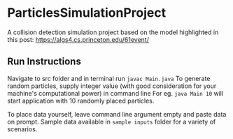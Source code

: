 # ParticlesSimulationProject

A collision detection simulation project based on the model highlighted in this post: https://algs4.cs.princeton.edu/61event/

## Run Instructions

Navigate to src folder and in terminal run `javac Main.java`
To generate random particles, supply integer value (with good consideration for your machine's computational power) in command line
For eg. `java Main 10` will start application with 10 randomly placed particles.

To place data yourself, leave command line argument empty and paste data on prompt.
Sample data available in `sample inputs` folder for a variety of scenarios.
